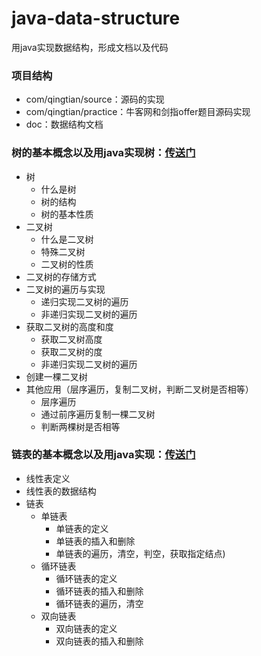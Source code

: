 # java-data-structure
用java实现数据结构，形成文档以及代码

### 项目结构
- com/qingtian/source：源码的实现
- com/qingtian/practice：牛客网和剑指offer题目源码实现
- doc：数据结构文档

### 树的基本概念以及用java实现树：[传送门][tree]
- 树
	- 什么是树 
	- 树的结构
	- 树的基本性质  
- 二叉树
	- 什么是二叉树 
	- 特殊二叉树 
	- 二叉树的性质 
- 二叉树的存储方式
- 二叉树的遍历与实现
	- 递归实现二叉树的遍历 
	- 非递归实现二叉树的遍历
- 获取二叉树的高度和度
	- 获取二叉树高度
	- 获取二叉树的度
	- 非递归实现二叉树的遍历
- 创建一棵二叉树
- 其他应用（层序遍历，复制二叉树，判断二叉树是否相等）
	- 层序遍历
	- 通过前序遍历复制一棵二叉树
	- 判断两棵树是否相等

### 链表的基本概念以及用java实现：[传送门][linkedList]
- 线性表定义
- 线性表的数据结构
- 链表
	- 单链表
		- 单链表的定义 
		- 单链表的插入和删除
		- 单链表的遍历，清空，判空，获取指定结点) 
	- 循环链表
		- 循环链表的定义
		- 循环链表的插入和删除
		- 循环链表的遍历，清空
	- 双向链表
		- 双向链表的定义
		- 双向链表的插入和删除

[tree]:https://github.com/mcrwayfun/java-data-structure/blob/master/doc/tree/树.md
[linkedList]:https://github.com/mcrwayfun/java-data-structure/blob/master/doc/linkedList/链表.md
